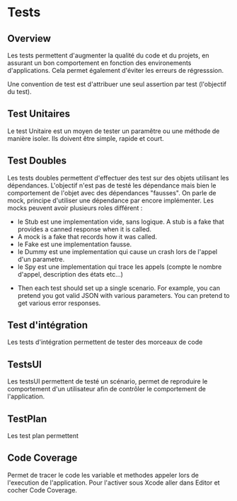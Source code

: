 #  Tests

## Overview

Les tests permettent d'augmenter la qualité du code et du projets, en assurant un bon comportement en fonction des environements d'applications. Cela permet également d'éviter les erreurs de régresssion.

Une convention de test est d'attribuer une seul assertion par test (l'objectif du test).

## Test Unitaires

Le test Unitaire est un moyen de tester un paramêtre ou une méthode de manière isoler. Ils doivent être simple, rapide et court.

## Test Doubles

Les tests doubles permettent d'effectuer des test sur des objets utilisant les dépendances. L'objectif n'est pas de testé les dépendance mais bien le comportement de l'objet avec des dépendances "fausses". On parle de mock, principe d'utiliser une dépendance par encore implémenter. Les mocks peuvent avoir plusieurs roles différent :
- le Stub est une implementation vide, sans logique. A stub is a fake that provides a canned response when it is called.
- A mock is a fake that records how it was called.
- le Fake est une implementation fausse.
- le Dummy est une implementation qui cause un crash lors de l'appel d'un parametre.
- le Spy est une implementation qui trace les appels (compte le nombre d'appel, description des états etc...)

+ Then each test should set up a single scenario. For example, you can pretend you got valid JSON with various parameters. You can pretend to get various error responses.


## Test d'intégration

Les tests d'intégration permettent de tester des morceaux de code

## TestsUI

Les testsUI permettent de testé un scénario, permet de reproduire le comportement d'un utilisateur afin de contrôler le comportement de l'application.

## TestPlan

Les test plan permettent

## Code Coverage

Permet de tracer le code les variable et methodes appeler lors de l'execution de l'application. Pour l'activer sous Xcode aller dans Editor et cocher Code Coverage.



